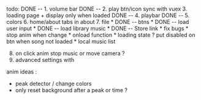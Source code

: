 todo:
DONE -- 1. volume bar
DONE -- 2. play btn/icon sync with vuex
3. loading page + display only when loaded
DONE -- 4. playbar
DONE -- 5. colors
6. home/about
    tabs in about
7. file 
    *   DONE -- btns
    *   DONE -- load user input
    *   DONE -- load library music
    *   DONE -- Store link
    *   fix bugs
        *   stop anim when change
        *   onload function
        *   loading state ? put disabled on btn when song not loaded
    * local music list

8. on click anim stop music or move camera ?
9. advanced settings with 

anim ideas :
* peak detector / change colors
* only reset background after a peak or time ?